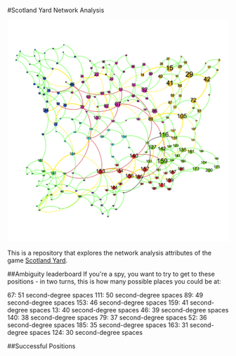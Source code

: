 #Scotland Yard Network Analysis

![Map Of Scotland Yard](https://raw.githubusercontent.com/DGaffney/scotland_yard/master/results/successful_transits.png)

This is a repository that explores the network analysis attributes of the game [Scotland Yard](https://en.wikipedia.org/wiki/Scotland_Yard_(board_game)).


##Ambiguity leaderboard
If you're a spy, you want to try to get to these positions - in two turns, this is how many possible places you could be at:

67: 51 second-degree spaces
111: 50 second-degree spaces
89: 49 second-degree spaces
153: 46 second-degree spaces
159: 41 second-degree spaces
13: 40 second-degree spaces
46: 39 second-degree spaces
140: 38 second-degree spaces
79: 37 second-degree spaces
52: 36 second-degree spaces
185: 35 second-degree spaces
163: 31 second-degree spaces
124: 30 second-degree spaces

##Successful Positions

